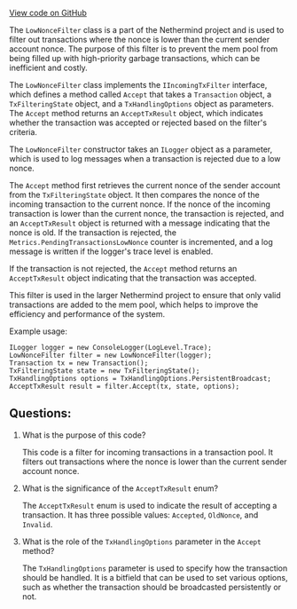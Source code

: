 [View code on GitHub](https://github.com/nethermindeth/nethermind/Nethermind.TxPool/Filters/LowNonceFilter.cs)

The `LowNonceFilter` class is a part of the Nethermind project and is used to filter out transactions where the nonce is lower than the current sender account nonce. The purpose of this filter is to prevent the mem pool from being filled up with high-priority garbage transactions, which can be inefficient and costly. 

The `LowNonceFilter` class implements the `IIncomingTxFilter` interface, which defines a method called `Accept` that takes a `Transaction` object, a `TxFilteringState` object, and a `TxHandlingOptions` object as parameters. The `Accept` method returns an `AcceptTxResult` object, which indicates whether the transaction was accepted or rejected based on the filter's criteria.

The `LowNonceFilter` constructor takes an `ILogger` object as a parameter, which is used to log messages when a transaction is rejected due to a low nonce. 

The `Accept` method first retrieves the current nonce of the sender account from the `TxFilteringState` object. It then compares the nonce of the incoming transaction to the current nonce. If the nonce of the incoming transaction is lower than the current nonce, the transaction is rejected, and an `AcceptTxResult` object is returned with a message indicating that the nonce is old. If the transaction is rejected, the `Metrics.PendingTransactionsLowNonce` counter is incremented, and a log message is written if the logger's trace level is enabled. 

If the transaction is not rejected, the `Accept` method returns an `AcceptTxResult` object indicating that the transaction was accepted. 

This filter is used in the larger Nethermind project to ensure that only valid transactions are added to the mem pool, which helps to improve the efficiency and performance of the system. 

Example usage:

```
ILogger logger = new ConsoleLogger(LogLevel.Trace);
LowNonceFilter filter = new LowNonceFilter(logger);
Transaction tx = new Transaction();
TxFilteringState state = new TxFilteringState();
TxHandlingOptions options = TxHandlingOptions.PersistentBroadcast;
AcceptTxResult result = filter.Accept(tx, state, options);
```
## Questions: 
 1. What is the purpose of this code?
    
    This code is a filter for incoming transactions in a transaction pool. It filters out transactions where the nonce is lower than the current sender account nonce.

2. What is the significance of the `AcceptTxResult` enum?
    
    The `AcceptTxResult` enum is used to indicate the result of accepting a transaction. It has three possible values: `Accepted`, `OldNonce`, and `Invalid`. 

3. What is the role of the `TxHandlingOptions` parameter in the `Accept` method?
    
    The `TxHandlingOptions` parameter is used to specify how the transaction should be handled. It is a bitfield that can be used to set various options, such as whether the transaction should be broadcasted persistently or not.